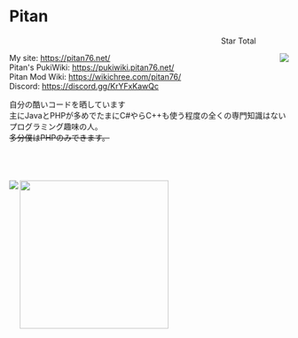# Pitan
<p align="right">Star Total&nbsp;&nbsp;&nbsp;&nbsp;&nbsp;&nbsp;&nbsp;&nbsp;&nbsp;&nbsp;&nbsp;&nbsp;&nbsp;&nbsp;&nbsp;</p>
<img align="right" src="https://github-pitan76-star-counter.glitch.me/?user=PTOM76&h=200&date=20241014" />

My site: https://pitan76.net/
<br />
Pitan's PukiWiki: https://pukiwiki.pitan76.net/
<br />
Pitan Mod Wiki: https://wikichree.com/pitan76/
<br />
Discord: https://discord.gg/KrYFxKawQc
<br />

自分の酷いコードを晒しています<br />
主にJavaとPHPが多めでたまにC#やらC++も使う程度の全くの専門知識はないプログラミング趣味の人。
<br />
<s>多分僕はPHPのみできます。</s>
<br />
<br />
<br />
<br />
<br />
<a href="https://github.com/ryo-ma/github-profile-trophy">
  <img width="268" src="https://github-profile-trophy.vercel.app/?username=PTOM76&row=4&column=2" />
</a>
<a href="https://github-readme-stats.vercel.app/api/top-langs/?username=PTOM76"><img align="left" src="https://github-readme-stats.vercel.app/api/top-langs/?username=PTOM76&langs_count=11" /></a>

<br clear="left" />

<comment c="<br /><br />
ライセンスを記載していないからって完全には著作権放棄をしておりませんので再うｐ、二次配布、アーカイブ時などにはファイルの中身でもサイトの中身でもどこでもいいので著作権表記をしてください。<br />ただし、絶対著作権表記をしろって訳ではなく、誰かにファイルを転送するためならしなくても大丈夫です。<s>多分見ても無視するので対処はしませんけどね</s>(自作発言は×)
加工:可<br />
再うｐ:可<br />
二次配布:可<br />
表現:自由<br />
自作発言:不可<br />
" />
